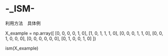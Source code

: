 # -_ISM-
利用方法　具体例

X_example = np.array([
    [0, 0, 0, 0, 1, 0],
    [1, 0, 1, 1, 1, 0],
    [0, 0, 0, 1, 1, 0],
    [0, 0, 1, 0, 0, 0],
    [0, 0, 0, 0, 0, 0],
    [0, 1, 0, 0, 1, 0]
])

ism(X_example)
